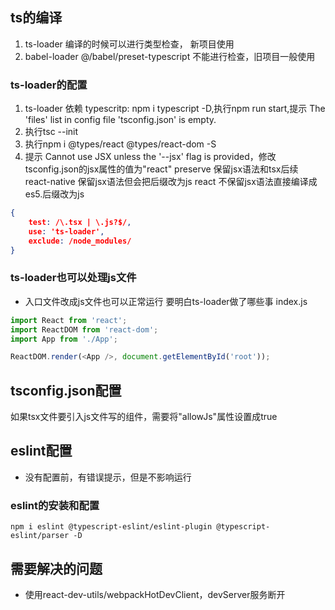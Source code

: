 ## ts的编译
1. ts-loader 编译的时候可以进行类型检查， 新项目使用
2. babel-loader @/babel/preset-typescript  不能进行检查，旧项目一般使用

### ts-loader的配置
1. ts-loader 依赖 typescritp:  npm i typescript -D,执行npm run start,提示
The 'files' list in config file 'tsconfig.json' is empty.
2. 执行tsc --init
3. 执行npm i @types/react  @types/react-dom -S
4. 提示 Cannot use JSX unless the '--jsx' flag is provided，修改tsconfig.json的jsx属性的值为"react"
preserve 保留jsx语法和tsx后续   react-native 保留jsx语法但会把后缀改为js react 不保留jsx语法直接编译成es5.后缀改为js
```json
{
    test: /\.tsx | \.js?$/,
    use: 'ts-loader',
    exclude: /node_modules/
}
```
### ts-loader也可以处理js文件
* 入口文件改成js文件也可以正常运行 要明白ts-loader做了哪些事
index.js
```js
import React from 'react';
import ReactDOM from 'react-dom';
import App from './App';

ReactDOM.render(<App />, document.getElementById('root'));
```

## tsconfig.json配置
如果tsx文件要引入js文件写的组件，需要将"allowJs"属性设置成true

## eslint配置
* 没有配置前，有错误提示，但是不影响运行
### eslint的安装和配置
```
npm i eslint @typescript-eslint/eslint-plugin @typescript-eslint/parser -D
```

## 需要解决的问题
* 使用react-dev-utils/webpackHotDevClient，devServer服务断开